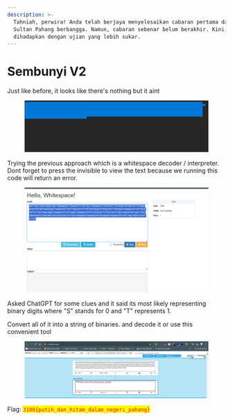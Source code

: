 ```yaml
---
description: >-
  Tahniah, perwira! Anda telah berjaya menyelesaikan cabaran pertama dan membuat
  Sultan Pahang berbangga. Namun, cabaran sebenar belum berakhir. Kini, anda
  dihadapkan dengan ujian yang lebih sukar.
---
```


# Sembunyi V2

Just like before, it looks like there's nothing but it aint

<figure><img src="../../../.gitbook/assets/image (427).png" alt=""><figcaption></figcaption></figure>

Trying the previous approach which is a whitespace decoder / interpreter. Dont forget to press the invisible to view the text because we running this code will return an error.

<figure><img src="../../../.gitbook/assets/image (428).png" alt=""><figcaption></figcaption></figure>

Asked ChatGPT for some clues and it said its most likely representing binary digits where "S" stands for 0 and "T" represents 1.

Convert all of it into a string of binaries. and decode it or use this convenient tool

<figure><img src="../../../.gitbook/assets/image (429).png" alt=""><figcaption></figcaption></figure>

Flag: <mark style="color:red;">`3108{putih_dan_hitam_dalam_negeri_pahang}`</mark>

